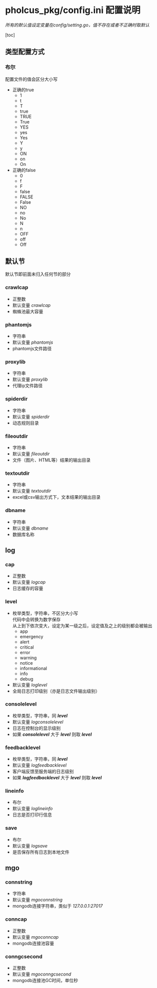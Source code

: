 # pholcus_pkg/config.ini 配置说明
*所有的默认值设定变量在config/setting.go，值不存在或者不正确时取默认*

[toc]


## 类型配置方式
### 布尔
配置文件的值会区分大小写
*   正确的true
    +   1
    +   t
    +   T
    +   true
    +   TRUE
    +   True
    +   YES
    +   yes
    +   Yes
    +   Y
    +   y
    +   ON
    +   on
    +   On
*   正确的false
    +   0
    +   f
    +   F
    +   false
    +   FALSE
    +   False
    +   NO
    +   no
    +   No
    +   N
    +   n
    +   OFF
    +   off
    +   Off


## 默认节
默认节即前面未归入任何节的部分

### crawlcap

*   正整数
*   默认变量 _crawlcap_
*   蜘蛛池最大容量


### phantomjs
*   字符串
*   默认变量 _phantomjs_
*   phantomjs文件路径

### proxylib
*   字符串
*   默认变量 _proxylib_
*   代理ip文件路径

### spiderdir
*   字符串
*   默认变量 _spiderdir_
*   动态规则目录

### fileoutdir
*   字符串
*   默认变量 _fileoutdir_
*   文件（图片、HTML等）结果的输出目录

### textoutdir
*   字符串
*   默认变量 _textoutdir_
*   excel或csv输出方式下，文本结果的输出目录

### dbname
*   字符串
*   默认变量 _dbname_
*   数据库名称


## log
### cap

*   正整数
*   默认变量 _logcap_
*   日志缓存的容量

### level
*   枚举类型，字符串，不区分大小写  
    代码中会转换为数字保存  
    从上到下依次变大，设定为某一级之后，设定值及之上的级别都会被输出
    *   app
    *   emergency
    *   alert
    *   critical
    *   error
    *   warning
    *   notice
    *   informational
    *   info
    *   debug
*   默认变量 _loglevel_
*   全局日志打印级别（亦是日志文件输出级别）


### consolelevel
*   枚举类型，字符串，同 **_level_**
*   默认变量 _logconsolelevel_
*   日志在控制台的显示级别
*   如果 **_consolelevel_** 大于 **_level_** 则取 **_level_**


### feedbacklevel
*   枚举类型，字符串，同 **_level_**
*   默认变量 _logfeedbacklevel_
*   客户端反馈至服务端的日志级别
*   如果 **_logfeedbacklevel_** 大于 **_level_** 则取 **_level_**

### lineinfo
*   布尔
*   默认变量 _loglineinfo_
*   日志是否打印行信息

### save
*   布尔
*   默认变量 _logsave_
*   是否保存所有日志到本地文件

## mgo
### connstring
*   字符串
*   默认变量 _mgoconnstring_
*   mongodb连接字符串，类似于 _127.0.0.1:27017_

### conncap
*   正整数
*   默认变量 _mgoconncap_
*   mongodb连接池容量

### conngcsecond
*   正整数
*   默认变量 _mgoconngcsecond_
*   mongodb连接池GC时间，单位秒
